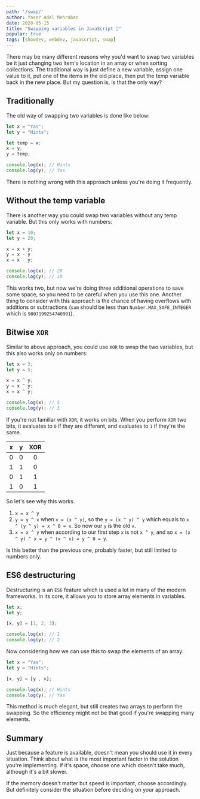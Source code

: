 ```yaml
---
path: '/swap/'
author: Yaser Adel Mehraban
date: 2020-05-15
title: "Swapping variables in JavaScript 🔁"
popular: true
tags: [showdev, webdev, javascript, swap]
---
```

 
There may be many different reasons why you'd want to swap two variables be it just changing two item's location in an array or when sorting collections. The traditional way is just define a new variable, assign one value to it, put one of the items in the old place, then put the temp variable back in the new place. But my question is, is that the only way?

<!--more-->

## Traditionally

The old way of swapping two variables is done like below:

```javascript
let x = "Yas";
let y = "Hints";

let temp = x;
x = y;
y = temp;

console.log(x); // Hints
console.log(y); // Yas
```

There is nothing wrong with this approach unless you're doing it frequently.

## Without the temp variable

There is another way you could swap two variables without any temp variable. But this only works with numbers:

```javascript
let x = 10;
let y = 20;

x = x + y;
y = x - y
x = x - y;

console.log(x); // 20
console.log(y); // 10
```

This works two, but now we're doing three additional operations to save some space, so you need to be careful when you use this one. Another thing to consider with this approach is the chance of having overflows with additions or subtractions (`sum` should be less than `Number.MAX_SAFE_INTEGER` which is `9007199254740991`).

## Bitwise `XOR`

Similar to above approach, you could use `XOR` to swap the two variables, but this also works only on numbers:

```javascript
let x = 3;
let y = 5;

x = x ^ y;
y = x ^ y;
x = x ^ y;

console.log(x); // 5
console.log(y); // 3
```

If you're not familiar with `XOR`, it works on bits. When you perform `XOR` two bits, it evaluates to `0` if they are different, and evaluates to `1` if they're the same.

| x | y | XOR |
|:-:|:-:|:-:|
| 0 | 0 | 0 |
| 1 | 1 | 0 |
| 0 | 1 | 1 |
| 1 | 0 | 1 |

So let's see why this works.

1. `x = x ^ y`
2. `y = y ^ x` when `x = (x ^ y)`, so the `y = (x ^ y) ^ y` which equals to `x ^ (y ^ y) = x ^ 0 = x`. So now our `y` is the old `x`.
3. `x = x ^ y` when according to our first step `x` is not `x ^ y`, and so `x = (x ^ y) ^ x = y ^ (x ^ x) = y ^ 0 = y`.

Is this better than the previous one, probably faster, but still limited to numbers only.

## ES6 destructuring

Destructuring is an `ES6` feature which is used a lot in many of the modern frameworks. In its core, it allows you to store array elements in variables.

```javascript
let x;
let y;

[x, y] = [1, 2, 3];

console.log(x); // 1
console.log(y); // 2
```

Now considering how we can use this to swap the elements of an array:

```javascript
let x = "Yas";
let y = "Hints";

[x, y] = [y , x];

console.log(x); // Hints
console.log(y); // Yas
```

This method is much elegant, but still creates two arrays to perform the swapping. So the efficiency might not be that good if you're swapping many elements.

## Summary

Just because a feature is available, doesn't mean you should use it in every situation. Think about what is the most important factor in the solution you're implementing. If it's space, choose one which doesn't take much, although it's a bit slower.

If the memory doesn't matter but speed is important, choose accordingly. But definitely consider the situation before deciding on your approach.